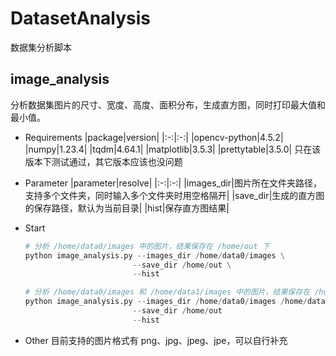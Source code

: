 # DatasetAnalysis
数据集分析脚本

## image_analysis
分析数据集图片的尺寸、宽度、高度、面积分布，生成直方图，同时打印最大值和最小值。

- Requirements
    |package|version|
    |:-:|:-:|
    |opencv-python|4.5.2|
    |numpy|1.23.4|
    |tqdm|4.64.1|
    |matplotlib|3.5.3|
    |prettytable|3.5.0|
    只在该版本下测试通过，其它版本应该也没问题

- Parameter
    |parameter|resolve|
    |:-:|:-:|
    |images_dir|图片所在文件夹路径，支持多个文件夹，同时输入多个文件夹时用空格隔开|
    |save_dir|生成的直方图的保存路径，默认为当前目录|
    |hist|保存直方图结果|

- Start
    ``` python
    # 分析 /home/data0/images 中的图片，结果保存在 /home/out 下
    python image_analysis.py --images_dir /home/data0/images \
                            --save_dir /home/out \
                            --hist

    # 分析 /home/data0/images 和 /home/data1/images 中的图片，结果保存在 /home/out 下
    python image_analysis.py --images_dir /home/data0/images /home/data1/images \
                            --save_dir /home/out
                            --hist
    ```

- Other
  目前支持的图片格式有 png、jpg、jpeg、jpe，可以自行补充